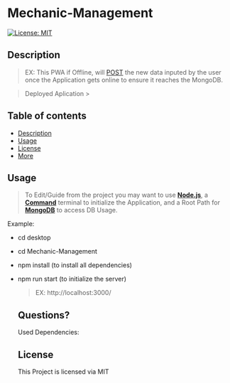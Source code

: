 # Mechanic-Management

[![License: MIT](https://img.shields.io/badge/License-MIT-green.svg)](https://opensource.org/licenses/MIT)
  
  ## Description

  >

  > EX: This PWA if Offline, will [POST](https://www.w3schools.com/tags/ref_httpmethods.asp) the new data inputed by the user once the Application gets online to ensure it reaches the MongoDB.

  > Deployed Aplication > 
  
  ## Table of contents
  
  - [Description](#Description)
  - [Usage](#Usage)
  - [License](#License)
  - [More](#Questions)
  
  ## Usage
  
  > To Edit/Guide from the project you may want to use [**Node.js**](https://nodejs.org/en/), a [**Command**](https://docs.microsoft.com/en-us/windows-server/administration/windows-commands/cmd) terminal to initialize the Application, and a Root Path for [**MongoDB**](https://www.mongodb.com/) to access DB Usage.

Example:
- cd desktop
- cd Mechanic-Management
- npm install (to install all dependencies)
- npm run start (to initialize the server)
    > EX: http://localhost:3000/

  ## Questions?

  Used Dependencies:

  ## License
  This Project is licensed via MIT

